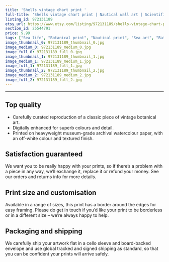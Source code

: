 ```yaml
---
title: 'Shells vintage chart print '
full-title: 'Shells vintage chart print | Nautical wall art | Scientific shell illustrations | Marine ocean life home decor | Beach house, bathroom decor'
listing_id: 972131189
etsy_url: https://www.etsy.com/listing/972131189/shells-vintage-chart-print-nautical-wall?utm_source=site&utm_medium=api&utm_campaign=api
section_id: 25544791
price: 9.99
tags: ["Sea life", "Botanical print", "Nautical print", "Sea art", "Bathroom art", "Beach house", "Nature illustration", "Nautical art", "Marine home decor", "Scientific print", "Marine wall art", "Shells wall art", "Shells nature chart"]
image_thumbnail_0: 972131189_thumbnail_0.jpg
image_medium_0: 972131189_medium_0.jpg
image_full_0: 972131189_full_0.jpg
image_thumbnail_1: 972131189_thumbnail_1.jpg
image_medium_1: 972131189_medium_1.jpg
image_full_1: 972131189_full_1.jpg
image_thumbnail_2: 972131189_thumbnail_2.jpg
image_medium_2: 972131189_medium_2.jpg
image_full_2: 972131189_full_2.jpg
---
```

---
## Top quality

* Carefully curated reproduction of a classic piece of vintage botanical art.
* Digitally enhanced for superb colours and detail.
* Printed on heavyweight museum-grade archival watercolour paper, with an off-white colour and textured finish.

## Satisfaction guaranteed

We want you to be really happy with your prints, so if there’s a problem with a piece in any way, we’ll exchange it, replace it or refund your money. See our orders and returns info for more details. 

## Print size and customisation

Available in a range of sizes, this print has a border around the edges for easy framing. Please do get in touch if you’d like your print to be borderless or in a different size – we’re always happy to help.

## Packaging and shipping

We carefully ship your artwork flat in a cello sleeve and board-backed envelope and use global tracked and signed shipping as standard, so that you can be confident your prints will arrive safely.

